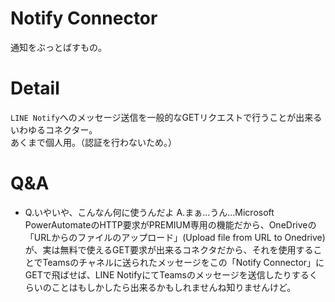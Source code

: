 # Notify Connector
通知をぶっとばすもの。

# Detail
`LINE Notify`へのメッセージ送信を一般的なGETリクエストで行うことが出来るいわゆるコネクター。  
あくまで個人用。（認証を行わないため。）

# Q&A
- Q.いやいや、こんなん何に使うんだよ
  A.まぁ...うん...Microsoft PowerAutomateのHTTP要求がPREMIUM専用の機能だから、OneDriveの「URLからのファイルのアップロード」(Upload file from URL to Onedrive)が、実は無料で使えるGET要求が出来るコネクタだから、それを使用することでTeamsのチャネルに送られたメッセージをこの「Notify Connector」にGETで飛ばせば、LINE NotifyにてTeamsのメッセージを送信したりするくらいのことはもしかしたら出来るかもしれませんね知りませんけど。
